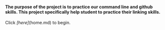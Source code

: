 #### The purpose of the project is to practice our command line and github skills. This project specifically help student to practice their linking skills.

Click _[here]_(home.md) to begin.


